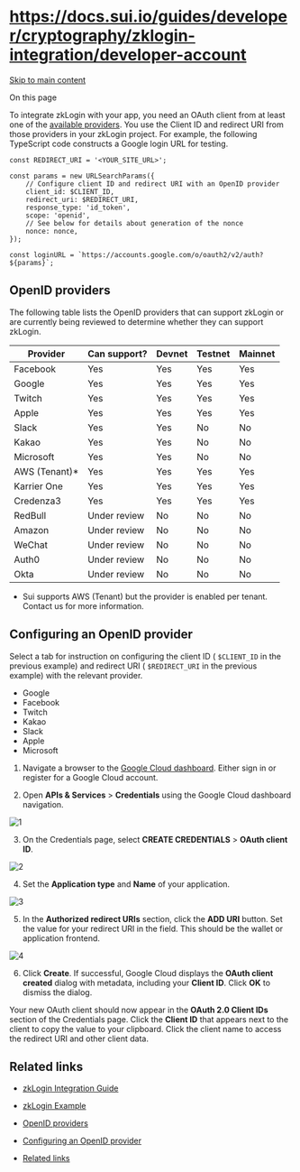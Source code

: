 # https://docs.sui.io/guides/developer/cryptography/zklogin-integration/developer-account

[Skip to main content](https://docs.sui.io/guides/developer/cryptography/zklogin-integration/developer-account#__docusaurus_skipToContent_fallback)

On this page

To integrate zkLogin with your app, you need an OAuth client from at least one of the [available providers](https://docs.sui.io/guides/developer/cryptography/zklogin-integration/developer-account#openid-providers). You use the Client ID and redirect URI from those providers in your zkLogin project. For example, the following TypeScript code constructs a Google login URL for testing.

```codeBlockLines_p187
const REDIRECT_URI = '<YOUR_SITE_URL>';

const params = new URLSearchParams({
	// Configure client ID and redirect URI with an OpenID provider
	client_id: $CLIENT_ID,
	redirect_uri: $REDIRECT_URI,
	response_type: 'id_token',
	scope: 'openid',
	// See below for details about generation of the nonce
	nonce: nonce,
});

const loginURL = `https://accounts.google.com/o/oauth2/v2/auth?${params}`;

```

## OpenID providers [​](https://docs.sui.io/guides/developer/cryptography/zklogin-integration/developer-account\#openid-providers "Direct link to OpenID providers")

The following table lists the OpenID providers that can support zkLogin or are currently being reviewed to determine whether they can support zkLogin.

| Provider | Can support? | Devnet | Testnet | Mainnet |
| --- | --- | --- | --- | --- |
| Facebook | Yes | Yes | Yes | Yes |
| Google | Yes | Yes | Yes | Yes |
| Twitch | Yes | Yes | Yes | Yes |
| Apple | Yes | Yes | Yes | Yes |
| Slack | Yes | Yes | No | No |
| Kakao | Yes | Yes | No | No |
| Microsoft | Yes | Yes | No | No |
| AWS (Tenant)\* | Yes | Yes | Yes | Yes |
| Karrier One | Yes | Yes | Yes | Yes |
| Credenza3 | Yes | Yes | Yes | Yes |
| RedBull | Under review | No | No | No |
| Amazon | Under review | No | No | No |
| WeChat | Under review | No | No | No |
| Auth0 | Under review | No | No | No |
| Okta | Under review | No | No | No |

- Sui supports AWS (Tenant) but the provider is enabled per tenant. Contact us for more information.

## Configuring an OpenID provider [​](https://docs.sui.io/guides/developer/cryptography/zklogin-integration/developer-account\#configuring-an-openid-provider "Direct link to Configuring an OpenID provider")

Select a tab for instruction on configuring the client ID ( `$CLIENT_ID` in the previous example) and redirect URI ( `$REDIRECT_URI` in the previous example) with the relevant provider.

- Google
- Facebook
- Twitch
- Kakao
- Slack
- Apple
- Microsoft

1. Navigate a browser to the [Google Cloud dashboard](https://console.cloud.google.com/home/dashboard). Either sign in or register for a Google Cloud account.

2. Open **APIs & Services** \> **Credentials** using the Google Cloud dashboard navigation.

![1](https://docs.sui.io/assets/images/google-nav-41b1ccd898849a25050387e5e17e101b.png)

3. On the Credentials page, select **CREATE CREDENTIALS** \> **OAuth client ID**.

![2](https://docs.sui.io/assets/images/google-oauth-f835ef4bf576d3a373be5fc0666a8bbb.png)

4. Set the **Application type** and **Name** of your application.

![3](https://docs.sui.io/assets/images/google-appmeta-e97fb54d74740e600bc8d99b636c8a91.png)

5. In the **Authorized redirect URIs** section, click the **ADD URI** button. Set the value for your redirect URI in the field. This should be the wallet or application frontend.

![4](https://docs.sui.io/assets/images/google-addauth-2b5442f1667a14d1955e99e3549824b6.png)

6. Click **Create**. If successful, Google Cloud displays the **OAuth client created** dialog with metadata, including your **Client ID**. Click **OK** to dismiss the dialog.


Your new OAuth client should now appear in the **OAuth 2.0 Client IDs** section of the Credentials page. Click the **Client ID** that appears next to the client to copy the value to your clipboard. Click the client name to access the redirect URI and other client data.

## Related links [​](https://docs.sui.io/guides/developer/cryptography/zklogin-integration/developer-account\#related-links "Direct link to Related links")

- [zkLogin Integration Guide](https://docs.sui.io/guides/developer/cryptography/zklogin-integration)
- [zkLogin Example](https://docs.sui.io/guides/developer/cryptography/zklogin-integration/zklogin-example)

- [OpenID providers](https://docs.sui.io/guides/developer/cryptography/zklogin-integration/developer-account#openid-providers)
- [Configuring an OpenID provider](https://docs.sui.io/guides/developer/cryptography/zklogin-integration/developer-account#configuring-an-openid-provider)
- [Related links](https://docs.sui.io/guides/developer/cryptography/zklogin-integration/developer-account#related-links)